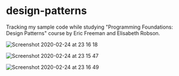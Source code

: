 # design-patterns

Tracking my sample code while studying "Programming Foundations: Design Patterns" course by Eric Freeman and Elisabeth Robson.

![Screenshot 2020-02-24 at 23 16 18](https://user-images.githubusercontent.com/40677903/75196549-8482e500-575c-11ea-9a70-2746283cefe5.png)

![Screenshot 2020-02-24 at 23 15 47](https://user-images.githubusercontent.com/40677903/75196532-80ef5e00-575c-11ea-8837-47aabc52426d.png)

![Screenshot 2020-02-24 at 23 16 49](https://user-images.githubusercontent.com/40677903/75196541-8351b800-575c-11ea-9e69-0b645cca0a26.png)
